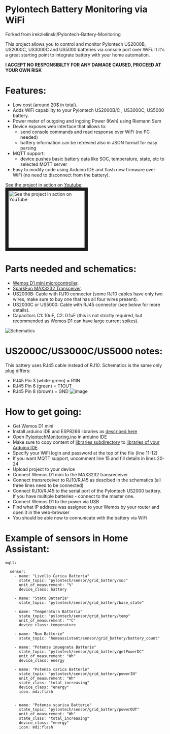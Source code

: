 # Pylontech Battery Monitoring via WiFi
Forked from irekzielinski/Pylontech-Battery-Monitoring

This project allows you to control and monitor Pylontech US2000B, US2000C, US3000C and US5000 batteries via console port over WiFi.
It it's a great starting point to integrate battery with your home automation.

**I ACCEPT NO RESPONSIBILTY FOR ANY DAMAGE CAUSED, PROCEED AT YOUR OWN RISK**

# Features:
  * Low cost (around 20$ in total).
  * Adds WiFi capability to your Pylontech US2000B/C , US3000C, US5000 battery.
  * Power meter of outgoing and ingoing Power (Kwh) using Riemann Sum
  * Device exposes web interface that allows to:
    * send console commands and read response over WiFi (no PC needed)
    * battery information can be retrevied also in JSON format for easy parsing
  * MQTT support:
    * device pushes basic battery data like SOC, temperature, state, etc to selected MQTT server
  * Easy to modify code using Arduino IDE and flash new firmware over WiFi (no need to disconnect from the battery).

See the project in action on [Youtube](https://youtu.be/7VyQjKU3MsU):</br>
<a href="http://www.youtube.com/watch?feature=player_embedded&v=7VyQjKU3MsU" target="_blank"><img src="http://img.youtube.com/vi/7VyQjKU3MsU/0.jpg" alt="See the project in action on YouTube" width="240" height="180" border="10" /></a>


# Parts needed and schematics:
  * [Wemos D1 mini microcontroller](https://www.amazon.co.uk/Makerfire-NodeMcu-Development-ESP8266-Compatible/dp/B071S8MWTY/).
  * [SparkFun MAX3232 Transceiver](https://www.sparkfun.com/products/11189).
  * US2000B: Cable with RJ10 connector (some RJ10 cables have only two wires, make sure to buy one that has all four wires present).
  * US2000C or US5000: Cable with RJ45 connector (see below for more details).
  * Capacitors C1: 10uF, C2: 0.1uF (this is not strictly required, but recommended as Wemos D1 can have large current spikes).

![Schematics](Schemetics.png)

# US2000C/US3000C/US5000 notes:
This battery uses RJ45 cable instead of RJ10. Schematics is the same only plug differs:
  * RJ45 Pin 3 (white-green) = R1IN
  * RJ45 Pin 6 (green)       = T1OUT
  * RJ45 Pin 8 (brown)       = GND
![image](https://user-images.githubusercontent.com/19826327/146428324-29e3f9bf-6cc3-415c-9d60-fa5ee3d65613.png)


# How to get going:
  * Get Wemos D1 mini
  * Install arduino IDE and ESP8266 libraries as [described here](https://averagemaker.com/2018/03/wemos-d1-mini-setup.html)
  * Open [PylontechMonitoring.ino](PylontechMonitoring.ino) in arduino IDE
  * Make sure to copy content of [libraries subdirectory](libraries) to [libraries of your Arduino IDE](https://forum.arduino.cc/index.php?topic=88380.0).
  * Specify your WiFi login and password at the top of the file (line 11-12)
  * If you want MQTT support, uncomment line 15 and fill details in lines 20-24
  * Upload project to your device
  * Connect Wemos D1 mini to the MAX3232 transreceiver
  * Connect transreceiver to RJ10/RJ45 as descibed in the schematics (all three lines need to be connected)
  * Connect RJ10/RJ45 to the serial port of the Pylontech US2000 battery. If you have multiple batteries - connect to the master one.
  * Connect Wemos D1 to the power via USB
  * Find what IP address was assigned to your Wemos by your router and open it in the web-browser
  * You should be able now to connunicate with the battery via WiFi



# Example of sensors in Home Assistant:

```
mqtt:

  sensor:
    - name: "Livello Carica Batteria"
      state_topic: "pylontech/sensor/grid_battery/soc"
      unit_of_measurement: "%"
      device_class: battery
      
    - name: "Stato Batteria"
      state_topic: "pylontech/sensor/grid_battery/base_state"
      
    - name: "Temperatura Batteria"
      state_topic: "pylontech/sensor/grid_battery/temp"
      unit_of_measurement: "°C"
      device_class: temperature
      
    - name: "Num Batterie"
      state_topic: "homeassistant/sensor/grid_battery/battery_count"
      
    - name: "Potenza impegnata Batterie"
      state_topic: "pylontech/sensor/grid_battery/getPowerDC"
      unit_of_measurement: "Wh"
      device_class: energy
      
    - name: "Potenza carica Batterie"
      state_topic: "pylontech/sensor/grid_battery/powerIN"
      unit_of_measurement: "Wh"
      state_class: "total_increasing"
      device_class: "energy"
      icon: mdi:flash

      
    - name: "Potenza scarica Batterie"
      state_topic: "pylontech/sensor/grid_battery/powerOUT"
      unit_of_measurement: "Wh"
      state_class: "total_increasing"
      device_class: "energy"
      icon: mdi:flash
```
